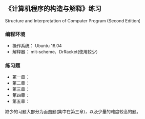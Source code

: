 ## 《计算机程序的构造与解释》练习
 Structure and Interpretation of Computer Program (Second Edition)

### 编程环境
- 操作系统：	Ubuntu 16.04  
- 解释器：	mit-scheme，DrRacket(使用较少)  

### 练习题
- 第一章： 
- 第二章：
- 第三章：
- 第四章：
- 第五章： 
  
缺少的习题大部分为画图题(集中在第三章)，以及少量的难度较高的题。